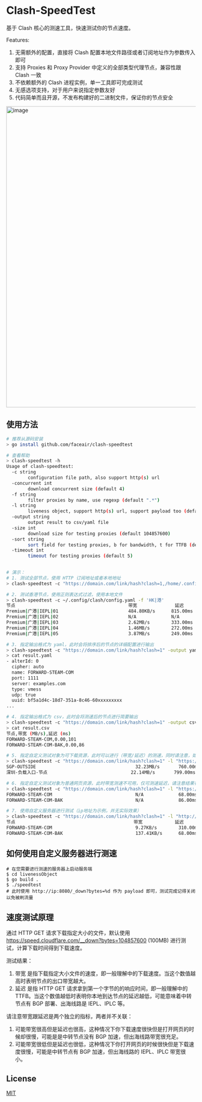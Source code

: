 # Clash-SpeedTest

基于 Clash 核心的测速工具，快速测试你的节点速度。

Features:
1. 无需额外的配置，直接将 Clash 配置本地文件路径或者订阅地址作为参数传入即可
2. 支持 Proxies 和 Proxy Provider 中定义的全部类型代理节点，兼容性跟 Clash 一致
3. 不依赖额外的 Clash 进程实例，单一工具即可完成测试
4. 无感选项支持，对于用户来说指定参数友好
5. 代码简单而且开源，不发布构建好的二进制文件，保证你的节点安全

<img width="801" alt="image" src="https://user-images.githubusercontent.com/3659110/236233818-d149c5a9-8e62-437f-8c67-55341984184d.png">

## 使用方法

```bash
# 推荐从源码安装
> go install github.com/faceair/clash-speedtest

# 查看帮助
> clash-speedtest -h
Usage of clash-speedtest:
  -c string
        configuration file path, also support http(s) url
  -concurrent int
        download concurrent size (default 4)
  -f string
        filter proxies by name, use regexp (default ".*")
  -l string
        liveness object, support http(s) url, support payload too (default "https://speed.cloudflare.com/__down?bytes=%d")
  -output string
        output result to csv/yaml file
  -size int
        download size for testing proxies (default 104857600)
  -sort string
        sort field for testing proxies, b for bandwidth, t for TTFB (default "b")
  -timeout int
        timeout for testing proxies (default 5)
        

# 演示：
# 1. 测试全部节点，使用 HTTP 订阅地址或者本地地址
> clash-speedtest -c "https://domain.com/link/hash?clash=1,/home/.config/clash/config.yaml"

# 2. 测试香港节点，使用正则表达式过滤，使用本地文件
> clash-speedtest -c ~/.config/clash/config.yaml -f 'HK|港'
节点                                        	带宽          	延迟
Premium|广港|IEPL|01                        	484.80KB/s  	815.00ms
Premium|广港|IEPL|02                        	N/A         	N/A
Premium|广港|IEPL|03                        	2.62MB/s    	333.00ms
Premium|广港|IEPL|04                        	1.46MB/s    	272.00ms
Premium|广港|IEPL|05                        	3.87MB/s    	249.00ms

# 3. 指定输出格式为 yaml，此时会将排序后的节点的详细配置进行输出
> clash-speedtest -c "https://domain.com/link/hash?clash=1" -output yaml
> cat result.yaml
- alterId: 0
  cipher: auto
  name: FORWARD-STEAM-COM
  port: 1111
  server: examples.com
  type: vmess
  udp: true
  uuid: bf5a1d4c-18d7-351a-8c46-60xxxxxxxxx
...

# 4. 指定输出格式为 csv，此时会将测速后的节点进行简要输出
> clash-speedtest -c "https://domain.com/link/hash?clash=1" -output csv
> cat result.csv
节点,带宽 (MB/s),延迟 (ms)
FORWARD-STEAM-COM,0.00,101
FORWARD-STEAM-COM-BAK,0.00,86

# 5. 指定自定义测试对象为可下载资源，此时可以进行（带宽/延迟）的测速，同时请注意，如果您的节点不支持 payload 模式，则 size 参数会自动失效
> clash-speedtest -c "https://domain.com/link/hash?clash=1" -l "https://releases.ubuntu.com/22.04.3/ubuntu-22.04.3-desktop-amd64.iso"
SGP-OUTSIDE                                     32.23MB/s       760.00ms
深圳-负载入口-节点                               22.14MB/s       799.00ms

# 6. 指定自定义测试对象为普通网页资源，此时带宽测速不可用，仅可测速延迟，请注意结果有时候会受到 CDN 影响
> clash-speedtest -c "https://domain.com/link/hash?clash=1" -l "https://www.google.com.hk"
FORWARD-STEAM-COM                               N/A             68.00ms
FORWARD-STEAM-COM-BAK                           N/A             86.00ms

# 7. 使用自定义服务器进行测试（ip地址为示例，并无实际效果）
> clash-speedtest -c "https://domain.com/link/hash?clash=1" -l "http://1.1.1.1:8080/_down?bytes=%d" --size 10200
节点                                            带宽            延迟          
FORWARD-STEAM-COM                               9.27KB/s        310.00ms    
FORWARD-STEAM-COM-BAK                           137.41KB/s      68.00ms     
```

## 如何使用自定义服务器进行测速

```shell
# 在您需要进行测速的服务器上启动服务端
$ cd livenessObject
$ go build .
$ ./speedtest
# 此时使用 http://ip:8080/_down?bytes=%d 作为 payload 即可，测试完成记得关闭以免被刷流量
```

## 速度测试原理

通过 HTTP GET 请求下载指定大小的文件，默认使用 https://speed.cloudflare.com/__down?bytes=104857600 (100MB) 进行测试，计算下载时间得到下载速度。

测试结果：
1. 带宽 是指下载指定大小文件的速度，即一般理解中的下载速度。当这个数值越高时表明节点的出口带宽越大。
2. 延迟 是指 HTTP GET 请求拿到第一个字节的的响应时间，即一般理解中的 TTFB。当这个数值越低时表明你本地到达节点的延迟越低，可能意味着中转节点有 BGP 部署、出海线路是 IEPL、IPLC 等。

请注意带宽跟延迟是两个独立的指标，两者并不关联：
1. 可能带宽很高但是延迟也很高，这种情况下你下载速度很快但是打开网页的时候却很慢，可能是是中转节点没有 BGP 加速，但出海线路带宽很充足。
2. 可能带宽很低但是延迟也很低，这种情况下你打开网页的时候很快但是下载速度很慢，可能是中转节点有 BGP 加速，但出海线路的 IEPL、IPLC 带宽很小。

## License

[MIT](LICENSE)
